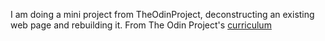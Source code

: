 I am doing a mini project from TheOdinProject, deconstructing an existing web page and rebuilding it.
From The Odin Project's [curriculum](http://www.theodinproject.com/courses/web-development-101/lessons/html-css)